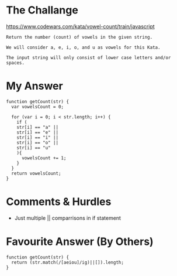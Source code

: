 # The Challange

https://www.codewars.com/kata/vowel-count/train/javascript

```
Return the number (count) of vowels in the given string.

We will consider a, e, i, o, and u as vowels for this Kata.

The input string will only consist of lower case letters and/or spaces.

```

# My Answer

```
function getCount(str) {
  var vowelsCount = 0;
  
  for (var i = 0; i < str.length; i++) {
    if (
    str[i] == "a" ||
    str[i] == "e" ||
    str[i] == "i" ||
    str[i] == "o" ||
    str[i] == "u"
    ){
      vowelsCount += 1;
    } 
  }
  return vowelsCount;
}
```

# Comments & Hurdles

* Just multiple || comparrisons in if statement

# Favourite Answer (By Others)
```
function getCount(str) {
  return (str.match(/[aeiou]/ig)||[]).length;
}
```